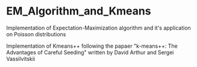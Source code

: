 # EM_Algorithm_and_Kmeans

Implementation of Expectation-Maximization algorithm and it's application on Poisson distributions

Implementation of Kmeans++ following the papaer "k-means++: The Advantages of Careful Seeding" written by David Arthur and Sergei Vassilvitskii
